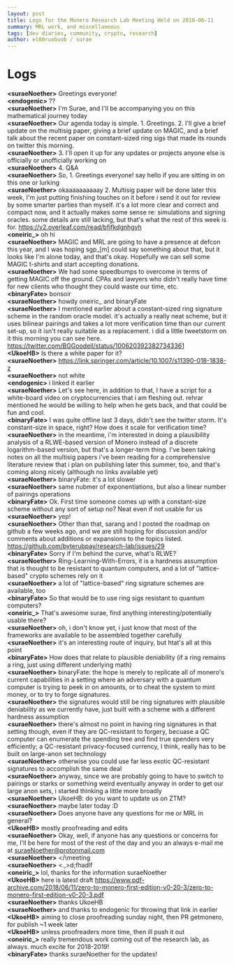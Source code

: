 ```yaml
---
layout: post
title: Logs for the Monero Research Lab Meeting Held on 2018-06-11
summary: MRL work, and miscellaneous
tags: [dev diaries, community, crypto, research]
author: el00ruobuob / surae
---
```


# Logs  

**\<suraeNoether>** Greetings everyone!  
**\<endogenic>** ??  
**\<suraeNoether>** I'm Surae, and I'll be accompanying you on this mathematical journey today  
**\<suraeNoether>** Our agenda today is simple. 1. Greetings. 2. I'll give a brief update on the multisig paper, giving a brief update on MAGIC, and a brief talk about the recent paper on constant-sized ring sigs that made its rounds on twitter this morning.  
**\<suraeNoether>** 3. I'll open it up for any updates or projects anyone else is officially or unofficially working on  
**\<suraeNoether>** 4. Q&A  
**\<suraeNoether>** So, 1. Greetings everyone! say hello if you are sitting in on this one or lurking  
**\<suraeNoether>** okaaaaaaaaaay 2. Multisig paper will be done later this week, I'm just putting finishing touches on it before i send it out for review by some smarter parties than myself. it's a lot more clear and correct and compact now, and it actually makes some sense re: simulations and signing oracles. some details are still lacking, but that's what the rest of this week is for. https://v2.overleaf.com/read/bfjfkdgnhgvh  
**\<oneiric\_>** oh hi  
**\<suraeNoether>** MAGIC and MRL are going to have a presence at defcon this year, and I was hoping sgp\_[m] could say something about that, but it looks like I'm alone today, and that's okay. Hopefully we can sell some MAGIC t-shirts and start accepting donations.  
**\<suraeNoether>** We had some speedbumps to overcome in terms of getting MAGIC off the ground. CPAs and lawyers who didn't really have time for new clients who thought they could waste our time, etc.  
**\<binaryFate>** bonsoir  
**\<suraeNoether>** howdy oneiric\_ and binaryFate   
**\<suraeNoether>** I mentioned earlier about a constant-sized ring signature scheme in the random oracle model. it's actually a really neat scheme, but it uses bilinear pairings and takes a lot more verification time than our current set-up, so it isn't really suitable as a replacement. i did a little tweetstorm on it this morning you can see here. https://twitter.com/BGGoodell/status/1006203923827343361  
**\<UkoeHB>** Is there a white paper for it?  
**\<suraeNoether>** https://link.springer.com/article/10.1007/s11390-018-1838-z  
**\<suraeNoether>** not white  
**\<endogenic>** i linked it earlier  
**\<suraeNoether>** Let's see here, in addition to that, I have a script for a white-board video on cryptocurrencies that i am fleshing out. rehrar mentioned he would be willing to help when he gets back, and that could be fun and cool.  
**\<binaryFate>** I was quite offline last 3 days, didn't see the twitter storm. It's constant-size in space, right? How does it scale for verification time?  
**\<suraeNoether>**  in the meantime, i'm interested in doing a plausibility analysis of a RLWE-based version of Monero instead of a discrete logarithm-based version, but that's a longer-term thing. I've been taking notes on all the multisig papers i've been reading for a comprehensive literature review that i plan on publishing later this summer, too, and that's coming along nicely (although no links available yet)  
**\<suraeNoether>** binaryFate: it's a lot slower  
**\<suraeNoether>** same nubmer of exponentiations, but also a linear number of pairings operations  
**\<binaryFate>** Ok. First time someone comes up with a constant-size scheme without any sort of setup no? Neat even if not usable for us  
**\<suraeNoether>** yep!  
**\<suraeNoether>** Other than that, sarang and I posted the roadmap on github a few weeks ago, and we are still hoping for discussion and/or comments about additions or expansions to the topics listed. https://github.com/byterubpay/research-lab/issues/29  
**\<binaryFate>** Sorry if I'm behind the curve, what's RLWE?  
**\<suraeNoether>** Ring-Learning-With-Errors, it is a hardness assumption that is thought to be resistant to quantum computers, and a lot of "lattice-based" crypto schemes rely on it  
**\<suraeNoether>** a lot of "lattice-based" ring signature schemes are available, too  
**\<binaryFate>** So that would be to use ring sigs resistant to quantum computers?  
**\<oneiric\_>** That's awesome surae, find anything interesting/potentially usable there?  
**\<suraeNoether>** oh, i don't know yet, i just know that most of the frameworks are available to be assembled together carefully  
**\<suraeNoether>** it's an interesting route of inquiry, but htat's all at this point  
**\<binaryFate>** How does that relate to plausible deniability (if a ring remains a ring, just using different underlying math)  
**\<suraeNoether>** binaryFate: the hope is merely to replicate all of monero's current capabilities in a setting where an adversary with a quantum computer is trying to peek in on amounts, or to cheat the system to mint money, or to try to forge signatures.  
**\<suraeNoether>** the signatures would still be ring signatures with plausible deniability as we currently have, just built with a scheme with a different hardness assumption  
**\<suraeNoether>** there's almost no point in having ring signatures in that setting though, even if they are QC-resistant to forgery, becuase a QC computer can enumerate the spending tree and find true spenders very efficiently; a QC-resistant privacy-focused currency, I think, really has to be built on large-anon set technology  
**\<suraeNoether>** otherwise you could use far less exotic QC-resistant signatures to accomplish the same deal  
**\<suraeNoether>** anyway, since we are probably going to have to switch to pairings or starks or something weird eventually anyway in order to get our large anon sets, i started thinking a little more broadly  
**\<suraeNoether>** UkoeHB: do you want to update us on ZTM?  
**\<suraeNoether>** maybe later today :D  
**\<suraeNoether>** Does anyone have any questions for me or MRL in general?  
**\<UkoeHB>** mostly proofreading and edits  
**\<suraeNoether>** Okay, well, if anyone has any questions or concerns for me, I'll be here for most of the rest of the day and you an always e-mail me at suraeNoether@protonmail.com  
**\<suraeNoether>** \</\\meeting  
**\<suraeNoether>** \<.,>d;fhadlf  
**\<oneiric\_>** lol, thanks for the information suraeNoether  
**\<UkoeHB>** here is latest draft https://www.pdf-archive.com/2018/06/11/zero-to-monero-first-edition-v0-20-3/zero-to-monero-first-edition-v0-20-3.pdf  
**\<suraeNoether>** thanks UkoeHB   
**\<suraeNoether>** and thanks to endogenic for throwing that link in earlier  
**\<UkoeHB>** aiming to close proofreading sunday night, then PR getmonero, for publish ~1 week later  
**\<UkoeHB>** unless proofreaders more time, then ill push it out  
**\<oneiric\_>** really tremendous work coming out of the research lab, as always. much excite for 2018-2019!  
**\<binaryFate>** thanks suraeNoether for the updates!  
